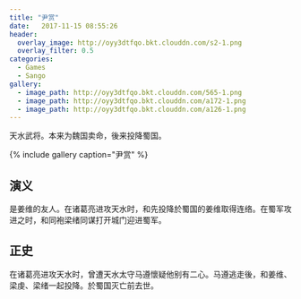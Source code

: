 ```yaml
---
title: "尹赏"
date:   2017-11-15 08:55:26
header:
  overlay_image: http://oyy3dtfqo.bkt.clouddn.com/s2-1.png
  overlay_filter: 0.5
categories:
  - Games
  - Sango
gallery:
  - image_path: http://oyy3dtfqo.bkt.clouddn.com/565-1.png
  - image_path: http://oyy3dtfqo.bkt.clouddn.com/a172-1.png
  - image_path: http://oyy3dtfqo.bkt.clouddn.com/a126-1.png
---
```


天水武将。本来为魏国卖命，後来投降蜀国。

{% include gallery caption="尹赏" %}

## 演义

是姜维的友人。在诸葛亮进攻天水时，和先投降於蜀国的姜维取得连络。在蜀军攻进之时，和同袍梁绪同谋打开城门迎进蜀军。

## 正史

在诸葛亮进攻天水时，曾遭天水太守马遵懷疑他别有二心。马遵逃走後，和姜维、梁虔、梁绪一起投降。於蜀国灭亡前去世。